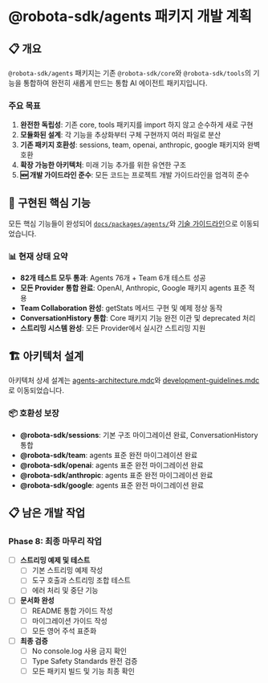# @robota-sdk/agents 패키지 개발 계획

## 📋 개요

`@robota-sdk/agents` 패키지는 기존 `@robota-sdk/core`와 `@robota-sdk/tools`의 기능을 통합하여 완전히 새롭게 만드는 통합 AI 에이전트 패키지입니다. 

### 주요 목표

1. **완전한 독립성**: 기존 core, tools 패키지를 import 하지 않고 순수하게 새로 구현
2. **모듈화된 설계**: 각 기능을 추상화부터 구체 구현까지 여러 파일로 분산
3. **기존 패키지 호환성**: sessions, team, openai, anthropic, google 패키지와 완벽 호환
4. **확장 가능한 아키텍처**: 미래 기능 추가를 위한 유연한 구조
5. **🆕 개발 가이드라인 준수**: 모든 코드는 프로젝트 개발 가이드라인을 엄격히 준수

## 🎯 구현된 핵심 기능

모든 핵심 기능들이 완성되어 [`docs/packages/agents/`](docs/packages/agents/README.md)와 [기술 가이드라인](.cursor/rules/)으로 이동되었습니다.

### 📊 현재 상태 요약
- **82개 테스트 모두 통과**: Agents 76개 + Team 6개 테스트 성공
- **모든 Provider 통합 완료**: OpenAI, Anthropic, Google 패키지 agents 표준 적용
- **Team Collaboration 완성**: getStats 메서드 구현 및 예제 정상 동작
- **ConversationHistory 통합**: Core 패키지 기능 완전 이관 및 deprecated 처리
- **스트리밍 시스템 완성**: 모든 Provider에서 실시간 스트리밍 지원

## 🏗️ 아키텍처 설계

아키텍처 상세 설계는 [agents-architecture.mdc](.cursor/rules/agents-architecture.mdc)와 [development-guidelines.mdc](.cursor/rules/development-guidelines.mdc)로 이동되었습니다.

### 📦 호환성 보장
- **@robota-sdk/sessions**: 기본 구조 마이그레이션 완료, ConversationHistory 통합
- **@robota-sdk/team**: agents 표준 완전 마이그레이션 완료  
- **@robota-sdk/openai**: agents 표준 완전 마이그레이션 완료
- **@robota-sdk/anthropic**: agents 표준 완전 마이그레이션 완료
- **@robota-sdk/google**: agents 표준 완전 마이그레이션 완료

## 📋 남은 개발 작업

### Phase 8: 최종 마무리 작업
- [ ] **스트리밍 예제 및 테스트**
  - [ ] 기본 스트리밍 예제 작성
  - [ ] 도구 호출과 스트리밍 조합 테스트
  - [ ] 에러 처리 및 중단 기능

- [ ] **문서화 완성**
  - [ ] README 통합 가이드 작성
  - [ ] 마이그레이션 가이드 작성
  - [ ] 모든 영어 주석 표준화

- [ ] **최종 검증**
  - [ ] No console.log 사용 금지 확인
  - [ ] Type Safety Standards 완전 검증
  - [ ] 모든 패키지 빌드 및 기능 최종 확인
